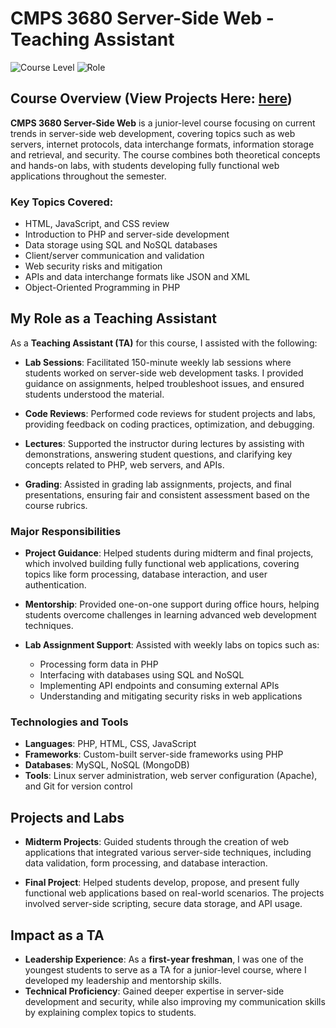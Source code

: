 # CMPS 3680 Server-Side Web - Teaching Assistant

![Course Level](https://img.shields.io/badge/Course%20Level-Junior-blue)
![Role](https://img.shields.io/badge/Role-Teaching%20Assistant-green)

## Course Overview (View Projects Here: [here](https://ngallego.cs3680.com/))

**CMPS 3680 Server-Side Web** is a junior-level course focusing on current trends in server-side web development, covering topics such as web servers, internet protocols, data interchange formats, information storage and retrieval, and security. The course combines both theoretical concepts and hands-on labs, with students developing fully functional web applications throughout the semester.

### Key Topics Covered:
- HTML, JavaScript, and CSS review
- Introduction to PHP and server-side development
- Data storage using SQL and NoSQL databases
- Client/server communication and validation
- Web security risks and mitigation
- APIs and data interchange formats like JSON and XML
- Object-Oriented Programming in PHP

## My Role as a Teaching Assistant

As a **Teaching Assistant (TA)** for this course, I assisted with the following:

- **Lab Sessions**: Facilitated 150-minute weekly lab sessions where students worked on server-side web development tasks. I provided guidance on assignments, helped troubleshoot issues, and ensured students understood the material.
  
- **Code Reviews**: Performed code reviews for student projects and labs, providing feedback on coding practices, optimization, and debugging.

- **Lectures**: Supported the instructor during lectures by assisting with demonstrations, answering student questions, and clarifying key concepts related to PHP, web servers, and APIs.

- **Grading**: Assisted in grading lab assignments, projects, and final presentations, ensuring fair and consistent assessment based on the course rubrics.

### Major Responsibilities

- **Project Guidance**: Helped students during midterm and final projects, which involved building fully functional web applications, covering topics like form processing, database interaction, and user authentication.
  
- **Mentorship**: Provided one-on-one support during office hours, helping students overcome challenges in learning advanced web development techniques.
  
- **Lab Assignment Support**: Assisted with weekly labs on topics such as:
  - Processing form data in PHP
  - Interfacing with databases using SQL and NoSQL
  - Implementing API endpoints and consuming external APIs
  - Understanding and mitigating security risks in web applications

### Technologies and Tools

- **Languages**: PHP, HTML, CSS, JavaScript
- **Frameworks**: Custom-built server-side frameworks using PHP
- **Databases**: MySQL, NoSQL (MongoDB)
- **Tools**: Linux server administration, web server configuration (Apache), and Git for version control

## Projects and Labs

- **Midterm Projects**: Guided students through the creation of web applications that integrated various server-side techniques, including data validation, form processing, and database interaction.
  
- **Final Project**: Helped students develop, propose, and present fully functional web applications based on real-world scenarios. The projects involved server-side scripting, secure data storage, and API usage.

## Impact as a TA

- **Leadership Experience**: As a **first-year freshman**, I was one of the youngest students to serve as a TA for a junior-level course, where I developed my leadership and mentorship skills.
- **Technical Proficiency**: Gained deeper expertise in server-side development and security, while also improving my communication skills by explaining complex topics to students.
